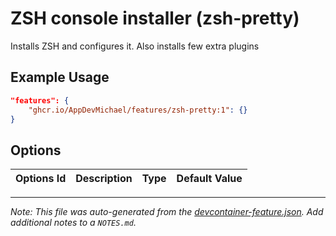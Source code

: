 
# ZSH console installer (zsh-pretty)

Installs ZSH and configures it. Also installs few extra plugins

## Example Usage

```json
"features": {
    "ghcr.io/AppDevMichael/features/zsh-pretty:1": {}
}
```

## Options

| Options Id | Description | Type | Default Value |
| ---------- | ----------- | ---- | ------------- |




---

_Note: This file was auto-generated from the [devcontainer-feature.json](https://github.com/AppDevMichael/features/blob/main/src/zsh-pretty/devcontainer-feature.json).  Add additional notes to a `NOTES.md`._
